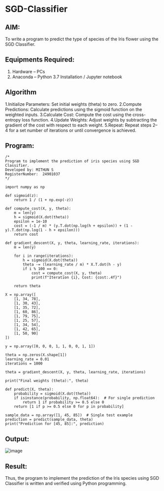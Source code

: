 # SGD-Classifier
## AIM:
To write a program to predict the type of species of the Iris flower using the SGD Classifier.

## Equipments Required:
1. Hardware – PCs
2. Anaconda – Python 3.7 Installation / Jupyter notebook

## Algorithm
1.Initialize Parameters: Set initial weights (theta) to zero.
2.Compute Predictions: Calculate predictions using the sigmoid function on the weighted inputs.
3.Calculate Cost: Compute the cost using the cross-entropy loss function.
4.Update Weights: Adjust weights by subtracting the gradient of the cost with respect to each weight.
5.Repeat: Repeat steps 2–4 for a set number of iterations or until convergence is achieved.

## Program:
```
/*
Program to implement the prediction of iris species using SGD Classifier.
Developed by: MITHUN S
RegisterNumber:  24901037
*/
```
```
import numpy as np

def sigmoid(z):
    return 1 / (1 + np.exp(-z))

def compute_cost(X, y, theta):
    m = len(y)
    h = sigmoid(X.dot(theta))
    epsilon = 1e-10
    cost = (-1 / m) * (y.T.dot(np.log(h + epsilon)) + (1 - y).T.dot(np.log(1 - h + epsilon)))
    return cost

def gradient_descent(X, y, theta, learning_rate, iterations):
    m = len(y)
    
    for i in range(iterations):
        h = sigmoid(X.dot(theta))
        theta -= (learning_rate / m) * X.T.dot(h - y)
        if i % 100 == 0:
            cost = compute_cost(X, y, theta)
            print(f"Iteration {i}, Cost: {cost:.4f}")

    return theta

X = np.array([
    [1, 34, 78],
    [1, 30, 43],
    [1, 35, 72],
    [1, 60, 86],
    [1, 79, 75],
    [1, 25, 57],
    [1, 34, 54],
    [1, 42, 65],
    [1, 50, 90]
])

y = np.array([0, 0, 0, 1, 1, 0, 0, 1, 1])

theta = np.zeros(X.shape[1])
learning_rate = 0.01
iterations = 1000

theta = gradient_descent(X, y, theta, learning_rate, iterations)

print("Final weights (theta):", theta)

def predict(X, theta):
    probability = sigmoid(X.dot(theta))
    if isinstance(probability, np.float64):  # For single prediction
        return 1 if probability >= 0.5 else 0
    return [1 if p >= 0.5 else 0 for p in probability]

sample_data = np.array([1, 45, 85])  # Single test example
prediction = predict(sample_data, theta)
print("Prediction for [45, 85]:", prediction)
```

## Output:
![image](https://github.com/user-attachments/assets/6a2e5797-3c09-408d-a3b6-ccbdb25ff9be)



## Result:
Thus, the program to implement the prediction of the Iris species using SGD Classifier is written and verified using Python programming.
